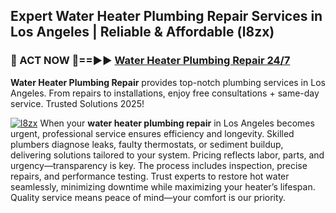 ## Expert Water Heater Plumbing Repair Services in Los Angeles | Reliable & Affordable (l8zx)  

<h3>🚿 ACT NOW 🌟==►► <a href="https://tinyurl.com/2ne6vx2x" rel="nofollow">Water Heater Plumbing Repair 24/7</a></h3>

**Water Heater Plumbing Repair** provides top-notch plumbing services in Los Angeles. From repairs to installations, enjoy free consultations + same-day service. Trusted Solutions 2025!

[![l8zx](https://i.imgur.com/4PFF4AK.jpeg)](https://tinyurl.com/2ne6vx2x)
When your **water heater plumbing repair** in Los Angeles becomes urgent, professional service ensures efficiency and longevity. Skilled plumbers diagnose leaks, faulty thermostats, or sediment buildup, delivering solutions tailored to your system. Pricing reflects labor, parts, and urgency—transparency is key. The process includes inspection, precise repairs, and performance testing. Trust experts to restore hot water seamlessly, minimizing downtime while maximizing your heater’s lifespan. Quality service means peace of mind—your comfort is our priority.